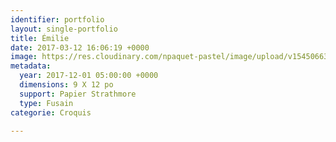 ```yaml
---
identifier: portfolio
layout: single-portfolio
title: Émilie
date: 2017-03-12 16:06:19 +0000
image: https://res.cloudinary.com/npaquet-pastel/image/upload/v1545066384/DSC01386-2.jpg
metadata:
  year: 2017-12-01 05:00:00 +0000
  dimensions: 9 X 12 po
  support: Papier Strathmore
  type: Fusain
categorie: Croquis

---
```

